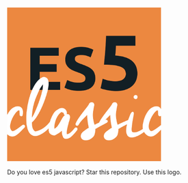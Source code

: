 
[![es5 classic][2]][2]

Do you love es5 javascript? Star this repository. Use this logo.
 
[0]: https://raw.githubusercontent.com/iambumblehead/es5classic/master/es5classic_640x640.png
[1]: https://raw.githubusercontent.com/iambumblehead/es5classic/master/es5classic_480x480.png
[2]: https://raw.githubusercontent.com/iambumblehead/es5classic/master/es5classic_360x360.png
[3]: https://raw.githubusercontent.com/iambumblehead/es5classic/master/es5classic_240x240.png
[4]: https://raw.githubusercontent.com/iambumblehead/es5classic/master/es5classic_120x120.png
